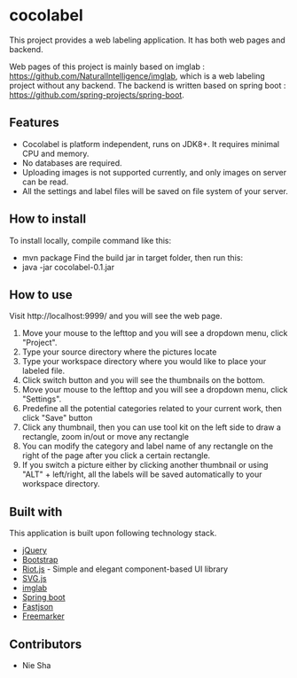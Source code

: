 # cocolabel
This project provides a web labeling application. It has both web pages and backend.

Web pages of this project is mainly based on imglab : https://github.com/NaturalIntelligence/imglab, which is a web labeling project without any backend.
The backend is written based on spring boot : https://github.com/spring-projects/spring-boot.

## Features

* Cocolabel is platform independent, runs on JDK8+. It requires minimal CPU and memory.
* No databases are required.
* Uploading images is not supported currently, and only images on server can be read.
* All the settings and label files will be saved on file system of your server.


## How to install

To install locally, compile command like this:
* mvn package
Find the build jar in target folder, then run this:
* java -jar cocolabel-0.1.jar


## How to use
Visit http://localhost:9999/ and you will see the web page.
1. Move your mouse to the lefttop and you will see a dropdown menu, click "Project".
2. Type your source directory where the pictures locate
3. Type your workspace directory where you would like to place your labeled file.
4. Click switch button and you will see the thumbnails on the bottom.
5. Move your mouse to the lefttop and you will see a dropdown menu, click "Settings".
6. Predefine all the potential categories related to your current work, then click "Save" button
7. Click any thumbnail, then you can use tool kit on the left side to draw a rectangle, zoom in/out or move any rectangle
8. You can modify the category and label name of any rectangle on the right of the page after you click a certain rectangle.
9. If you switch a picture either by clicking another thumbnail or using "ALT" + left/right, all the labels will be saved automatically to your workspace directory.

## Built with

This application is built upon following technology stack.

* [jQuery](https://jquery.com)
* [Bootstrap](https://getbootstrap.com)
* [Riot.js](https://github.com/riot/riot) - Simple and elegant component-based UI library
* [SVG.js](http://svgjs.com)
* [imglab](https://github.com/NaturalIntelligence/imglab)
* [Spring boot](https://github.com/spring-projects/spring-boot)
* [Fastjson](https://github.com/alibaba/fastjson)
* [Freemarker](https://github.com/apache/freemarker)


## Contributors

* Nie Sha
